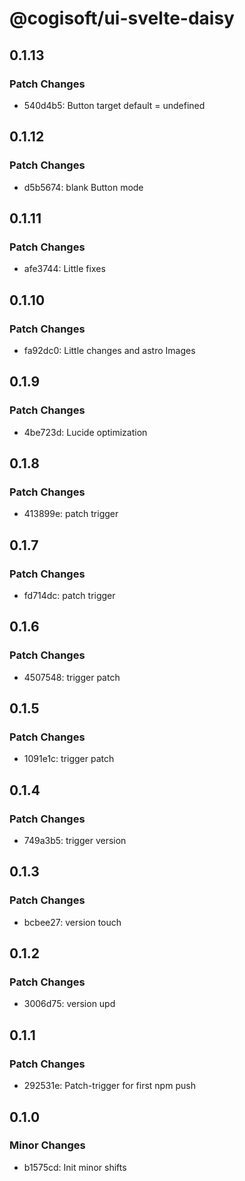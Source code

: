 # @cogisoft/ui-svelte-daisy

## 0.1.13

### Patch Changes

- 540d4b5: Button target default = undefined

## 0.1.12

### Patch Changes

- d5b5674: blank Button mode

## 0.1.11

### Patch Changes

- afe3744: Little fixes

## 0.1.10

### Patch Changes

- fa92dc0: Little changes and astro Images

## 0.1.9

### Patch Changes

- 4be723d: Lucide optimization

## 0.1.8

### Patch Changes

- 413899e: patch trigger

## 0.1.7

### Patch Changes

- fd714dc: patch trigger

## 0.1.6

### Patch Changes

- 4507548: trigger patch

## 0.1.5

### Patch Changes

- 1091e1c: trigger patch

## 0.1.4

### Patch Changes

- 749a3b5: trigger version

## 0.1.3

### Patch Changes

- bcbee27: version touch

## 0.1.2

### Patch Changes

- 3006d75: version upd

## 0.1.1

### Patch Changes

- 292531e: Patch-trigger for first npm push

## 0.1.0

### Minor Changes

- b1575cd: Init minor shifts
